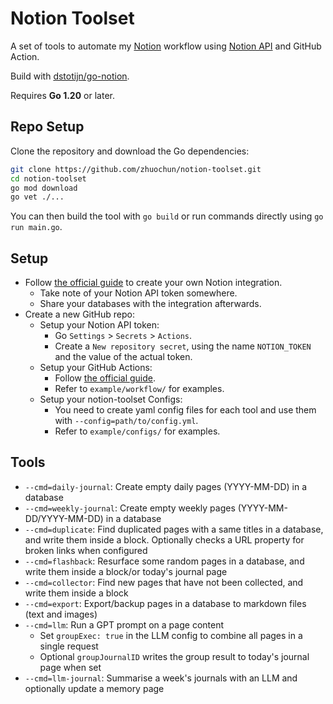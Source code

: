# Notion Toolset

A set of tools to automate my [Notion](https://www.notion.so/) workflow using [Notion API](https://developers.notion.com/reference) and GitHub Action.

Build with [dstotijn/go-notion](https://pkg.go.dev/github.com/dstotijn/go-notion).

Requires **Go 1.20** or later.

## Repo Setup

Clone the repository and download the Go dependencies:

```bash
git clone https://github.com/zhuochun/notion-toolset.git
cd notion-toolset
go mod download
go vet ./...
```

You can then build the tool with `go build` or run commands directly using
`go run main.go`.

## Setup

- Follow [the official guide](https://developers.notion.com/docs/getting-started) to create your own Notion integration.
  - Take note of your Notion API token somewhere.
  - Share your databases with the integration afterwards.
- Create a new GitHub repo:
  - Setup your Notion API token:
    - Go `Settings` > `Secrets` > `Actions`.
    - Create a `New repository secret`, using the name `NOTION_TOKEN` and the value of the actual token.
  - Setup your GitHub Actions:
    - Follow [the official guide](https://docs.github.com/en/actions/quickstart).
    - Refer to `example/workflow/` for examples.
  - Setup your notion-toolset Configs:
    - You need to create yaml config files for each tool and use them with `--config=path/to/config.yml`.
    - Refer to `example/configs/` for examples.

## Tools

- `--cmd=daily-journal`: Create empty daily pages (YYYY-MM-DD) in a database
- `--cmd=weekly-journal`: Create empty weekly pages (YYYY-MM-DD/YYYY-MM-DD) in a database
- `--cmd=duplicate`: Find duplicated pages with a same titles in a database, and write them inside a block. Optionally checks a URL property for broken links when configured
- `--cmd=flashback`: Resurface some random pages in a database, and write them inside a block/or today's journal page
- `--cmd=collector`: Find new pages that have not been collected, and write them inside a block
- `--cmd=export`: Export/backup pages in a database to markdown files (text and images)
- `--cmd=llm`: Run a GPT prompt on a page content
  - Set `groupExec: true` in the LLM config to combine all pages in a single request
  - Optional `groupJournalID` writes the group result to today's journal page when set
- `--cmd=llm-journal`: Summarise a week's journals with an LLM and optionally update a memory page

